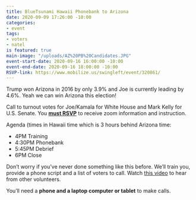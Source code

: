 ```yaml
---
title: BlueTsunami Hawaii Phonebank to Arizona
date: 2020-09-09 17:26:00 -10:00
categories:
- event
tags:
- voters
- natel
is featured: true
main-image: "/uploads/AZ%20PB%20Candidates.JPG"
event-start-date: 2020-09-16 16:00:00 -10:00
event-end-date: 2020-09-16 18:00:00 -10:00
RSVP-link: https://www.mobilize.us/swingleft/event/320861/
---
```


Trump won Arizona in 2016 by only 3.9% and Joe is currently leading by 4.6%. Yeah we can win Arizona this election!

Call to turnout votes for Joe/Kamala for White House and Mark Kelly for U.S. Senate.  You **[must RSVP](https://www.mobilize.us/swingleft/event/320861/)** to receive zoom information and instruction.

Agenda (times in Hawaii time which is 3 hours behind Arizona time:
* 4PM Training
* 4:30PM Phonebank
* 5:45PM Debrief
* 6PM Close

Don’t worry if you’ve never done something like this before. We’ll train you, provide a phone script and a list of voters to call.  Watch [this video](https://www.youtube.com/watch?v=6J9vREXbXlM&feature=youtu.be) to hear from other volunteers.

You’ll need a **phone and a laptop computer or tablet** to make calls.